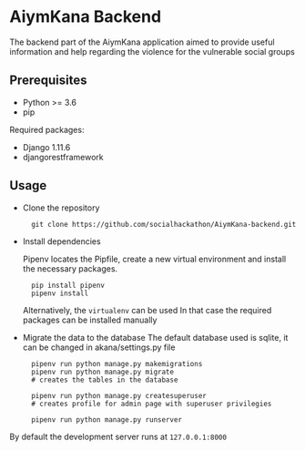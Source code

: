 # AiymKana Backend

The backend part of the AiymKana application aimed to provide useful information and help regarding the violence for the vulnerable social groups 

Prerequisites
-------------

- Python >= 3.6
- pip

Required packages:

* Django 1.11.6
* djangorestframework

Usage
-----

- Clone the repository

        git clone https://github.com/socialhackathon/AiymKana-backend.git

- Install dependencies

    Pipenv locates the Pipfile, create a new virtual environment and install the necessary packages.

        pip install pipenv
        pipenv install
        
    Alternatively, the <code>virtualenv</code> can be used
    In that case the required packages can be installed manually

- Migrate the data to the database
    The default database used is sqlite, it can be changed in akana/settings.py file
    
        pipenv run python manage.py makemigrations
        pipenv run python manage.py migrate
        # creates the tables in the database 
    
        pipenv run python manage.py createsuperuser
        # creates profile for admin page with superuser privilegies

        pipenv run python manage.py runserver
        
By default the development server runs at <code>127.0.0.1:8000</code>